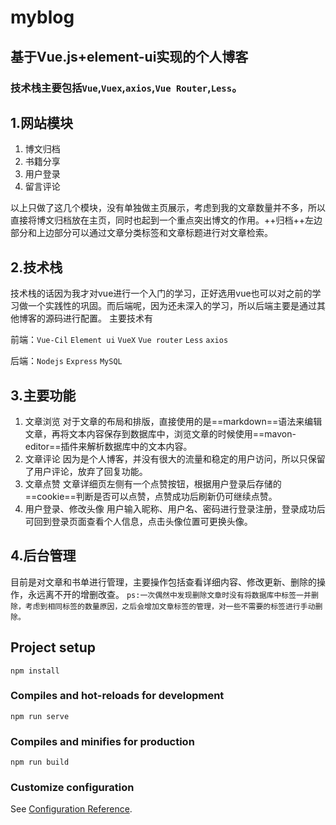 # myblog
## 基于Vue.js+element-ui实现的个人博客 
### 技术栈主要包括```Vue```,```Vuex```,```axios```,```Vue Router```,```Less```。
## 1.网站模块
 1. 博文归档
 2. 书籍分享
 3. 用户登录 
 4. 留言评论

以上只做了这几个模块，没有单独做主页展示，考虑到我的文章数量并不多，所以直接将博文归档放在主页，同时也起到一个重点突出博文的作用。++归档++左边部分和上边部分可以通过文章分类标签和文章标题进行对文章检索。
## 2.技术栈
技术栈的话因为我才对vue进行一个入门的学习，正好选用vue也可以对之前的学习做一个实践性的巩固。而后端呢，因为还未深入的学习，所以后端主要是通过其他博客的源码进行配置。
主要技术有

前端：`Vue-Cil` `Element ui` `VueX` `Vue router` `Less` `axios`

后端：`Nodejs` `Express` `MySQL`
## 3.主要功能
1. 文章浏览
对于文章的布局和排版，直接使用的是==markdown==语法来编辑文章，再将文本内容保存到数据库中，浏览文章的时候使用==mavon-editor==插件来解析数据库中的文本内容。
2. 文章评论
因为是个人博客，并没有很大的流量和稳定的用户访问，所以只保留了用户评论，放弃了回复功能。
3. 文章点赞
文章详细页左侧有一个点赞按钮，根据用户登录后存储的==cookie==判断是否可以点赞，点赞成功后刷新仍可继续点赞。
4. 用户登录、修改头像
用户输入昵称、用户名、密码进行登录注册，登录成功后可回到登录页面查看个人信息，点击头像位置可更换头像。
## 4.后台管理
目前是对文章和书单进行管理，主要操作包括查看详细内容、修改更新、删除的操作，永远离不开的增删改查。
`ps:一次偶然中发现删除文章时没有将数据库中标签一并删除，考虑到相同标签的数量原因，之后会增加文章标签的管理，对一些不需要的标签进行手动删除。`
## Project setup
```
npm install
```

### Compiles and hot-reloads for development
```
npm run serve
```

### Compiles and minifies for production
```
npm run build
```

### Customize configuration
See [Configuration Reference](https://cli.vuejs.org/config/).
